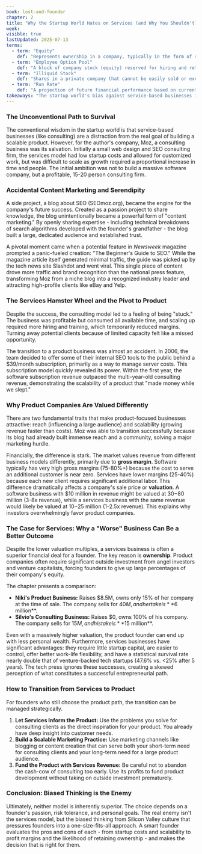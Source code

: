 ```yaml
---
book: lost-and-founder
chapter: 2
title: "Why the Startup World Hates on Services (and Why You Shouldn't)"
week: 
visible: true
lastUpdated: 2025-07-13
terms:
  - term: "Equity"
    def: "Represents ownership in a company, typically in the form of shares of stock. For a founder or investor, it's their percentage stake in the business and its future profits."
  - term: "Employee Option Pool"
    def: "A block of company stock (equity) reserved for hiring and retaining employees. It gives team members the 'option' to buy shares at a fixed price in the future, allowing them to share in the company's potential success."
  - term: "Illiquid Stock"
    def: "Shares in a private company that cannot be easily sold or exchanged for cash. An owner's stock is typically illiquid until the company is sold or goes public through an IPO."
  - term: "Run Rate"
    def: "A projection of future financial performance based on current results. It's calculated by taking revenue from a short period (e.g., one month) and extrapolating it over a full year to estimate annual revenue."
takeaways: "The startup world's bias against service-based businesses is largely unwarranted and can be financially detrimental advice for founders. A services model offers higher survival rates, requires less capital, and can provide a greater personal financial outcome for founders who retain full ownership. The optimal path depends not on cultural trends, but on a founder's specific goals, strengths, and market realities."
---
```


### The Unconventional Path to Survival
The conventional wisdom in the startup world is that service-based businesses (like consulting) are a distraction from the real goal of building a scalable product. However, for the author's company, Moz, a consulting business was its salvation. Initially a small web design and SEO consulting firm, the services model had low startup costs and allowed for customized work, but was difficult to scale as growth required a proportional increase in time and people. The initial ambition was not to build a massive software company, but a profitable, 15-20 person consulting firm.

### Accidental Content Marketing and Serendipity
A side project, a blog about SEO (SEOmoz.org), became the engine for the company's future success. Created as a passion project to share knowledge, the blog unintentionally became a powerful form of "content marketing." By openly sharing expertise - including technical breakdowns of search algorithms developed with the founder's grandfather - the blog built a large, dedicated audience and established trust.

A pivotal moment came when a potential feature in *Newsweek* magazine prompted a panic-fueled creation: "The Beginner's Guide to SEO." While the magazine article itself generated minimal traffic, the guide was picked up by the tech news site Slashdot and went viral. This single piece of content drove more traffic and brand recognition than the national press feature, transforming Moz from a niche blog into a recognized industry leader and attracting high-profile clients like eBay and Yelp.

### The Services Hamster Wheel and the Pivot to Product
Despite the success, the consulting model led to a feeling of being "stuck." The business was profitable but consumed all available time, and scaling up required more hiring and training, which temporarily reduced margins. Turning away potential clients because of limited capacity felt like a missed opportunity.

The transition to a product business was almost an accident. In 2006, the team decided to offer some of their internal SEO tools to the public behind a $39/month subscription, primarily as a way to manage server costs. This subscription model quickly revealed its power. Within the first year, the software subscription revenue outpaced the multi-year-old consulting revenue, demonstrating the scalability of a product that "made money while we slept."

### Why Product Companies Are Valued Differently
There are two fundamental traits that make product-focused businesses attractive: reach (influencing a large audience) and scalability (growing revenue faster than costs). Moz was able to transition successfully because its blog had already built immense reach and a community, solving a major marketing hurdle.

Financially, the difference is stark. The market values revenue from different business models differently, primarily due to **gross margin**. Software typically has very high gross margins (75-80%+) because the cost to serve an additional customer is near zero. Services have lower margins (25-40%) because each new client requires significant additional labor. This difference dramatically affects a company's sale price or **valuation**. A software business with $10 million in revenue might be valued at $30-$80 million (3-8x revenue), while a services business with the same revenue would likely be valued at $10-$25 million (1-2.5x revenue). This explains why investors overwhelmingly favor product companies.

### The Case for Services: Why a "Worse" Business Can Be a Better Outcome
Despite the lower valuation multiples, a services business is often a superior financial deal for a founder. The key reason is **ownership**. Product companies often require significant outside investment from angel investors and venture capitalists, forcing founders to give up large percentages of their company's equity.

The chapter presents a comparison:
* **Niki's Product Business:** Raises $8.5M, owns only 15% of her company at the time of sale. The company sells for $40M, and her take is **$6 million**.
* **Silvio's Consulting Business:** Raises $0, owns 100% of his company. The company sells for $15M, and his take is **$15 million**.

Even with a massively higher valuation, the product founder can end up with less personal wealth. Furthermore, services businesses have significant advantages: they require little startup capital, are easier to control, offer better work-life flexibility, and have a statistical survival rate nearly double that of venture-backed tech startups (47.6% vs. <25% after 5 years). The tech press ignores these successes, creating a skewed perception of what constitutes a successful entrepreneurial path.

### How to Transition from Services to Product
For founders who still choose the product path, the transition can be managed strategically.
1.  **Let Services Inform the Product:** Use the problems you solve for consulting clients as the direct inspiration for your product. You already have deep insight into customer needs.
2.  **Build a Scalable Marketing Practice:** Use marketing channels like blogging or content creation that can serve both your short-term need for consulting clients and your long-term need for a large product audience.
3.  **Fund the Product with Services Revenue:** Be careful not to abandon the cash-cow of consulting too early. Use its profits to fund product development without taking on outside investment prematurely.

### Conclusion: Biased Thinking is the Enemy
Ultimately, neither model is inherently superior. The choice depends on a founder's passion, risk tolerance, and personal goals. The real enemy isn't the services model, but the biased thinking from Silicon Valley culture that pressures founders into a one-size-fits-all approach. A smart founder evaluates the pros and cons of each - from startup costs and scalability to profit margins and the likelihood of retaining ownership - and makes the decision that is right for them.